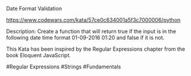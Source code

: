 Date Format Validation

https://www.codewars.com/kata/57ce0c634001a5f3c7000006/python

Description:
Create a function that will return true if the input is in the following date time format 01-09-2016 01:20 and false if it is not.

This Kata has been inspired by the Regular Expressions chapter from the book Eloquent JavaScript.

#Regular Expressions #Strings #Fundamentals